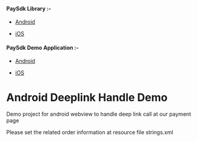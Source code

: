 #### PaySdk Library :-

- [Android](https://github.com/asiapay-lib/paysdk-android-lib)

- [iOS](https://github.com/asiapay-lib/paysdk-ios-lib)

#### PaySdk Demo Application :-

- [Android](https://github.com/asiapay-lib/paysdk-android-demo)

- [iOS](https://github.com/asiapay-lib/paysdk-ios-demo)












# Android Deeplink Handle Demo

Demo project for android webview to handle deep link call at our payment page

Please set the related order information at resource file strings.xml
